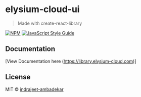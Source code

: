 # elysium-cloud-ui

> Made with create-react-library

[![NPM](https://img.shields.io/npm/v/elysium-cloud-ui.svg)](https://www.npmjs.com/package/elysium-cloud-ui) [![JavaScript Style Guide](https://img.shields.io/badge/code_style-standard-brightgreen.svg)](https://standardjs.com)

## Documentation

[View Documentation here (https://library.elysium-cloud.com)]

## License

MIT © [indrajeet-ambadekar](https://github.com/indrajeet-ambadekar)
